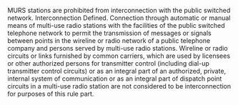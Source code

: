 MURS stations are prohibited from interconnection with the public switched network. Interconnection Defined. Connection through automatic or manual means of multi-use radio stations with the facilities of the public switched telephone network to permit the transmission of messages or signals between points in the wireline or radio network of a public telephone company and persons served by multi-use radio stations. Wireline or radio circuits or links furnished by common carriers, which are used by licensees or other authorized persons for transmitter control (including dial-up transmitter control circuits) or as an integral part of an authorized, private, internal system of communication or as an integral part of dispatch point circuits in a multi-use radio station are not considered to be interconnection for purposes of this rule part.

